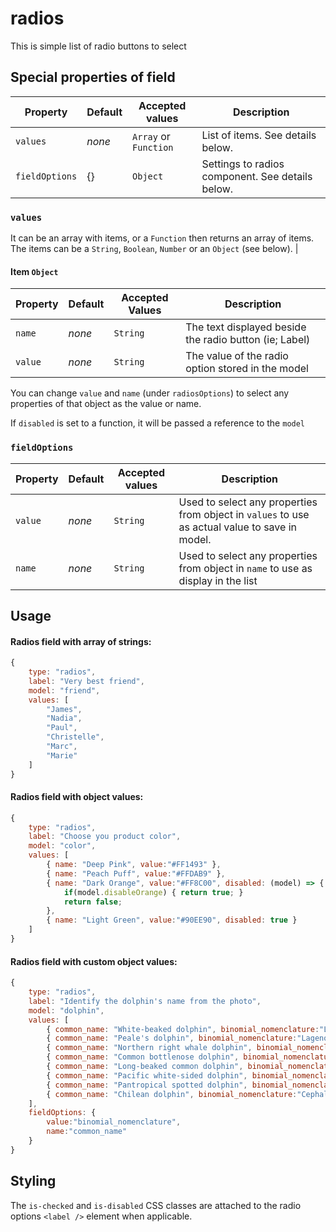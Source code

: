 # radios

This is simple list of radio buttons to select

## Special properties of field

| Property | Default | Accepted values | Description |
| --- | --- | --- | --- |
| `values` | _none_ | `Array` or `Function` | List of items. See details below. |
| `fieldOptions` | {} | `Object` | Settings to radios component. See details below. |

### `values`
It can be an array with items, or a `Function` then returns an array of items. The items can be a `String`, `Boolean`, `Number` or an `Object` (see below). |

#### Item `Object`
| Property | Default | Accepted Values | Description |
| --- | --- | --- | --- |
| `name` | _none_ | `String` | The text displayed beside the radio button (ie; Label) |
| `value` | _none_ | `String` | The value of the radio option stored in the model |

You can change `value` and `name` \(under `radiosOptions`\) to select any properties of that object as the value or name.

If `disabled` is set to a function, it will be passed a reference to the `model`

### `fieldOptions`

| Property | Default | Accepted values | Description |
| --- | --- | --- | --- |
| `value` | _none_ | `String` | Used to select any properties from object in `values` to use as actual value to save in model. |
| `name` | _none_ | `String` | Used to select any properties from object in `name` to use as display in the list |


## Usage

#### Radios field with array of strings:

```js
{
    type: "radios",
    label: "Very best friend",
    model: "friend",
    values: [
        "James",
        "Nadia",
        "Paul",
        "Christelle",
        "Marc",
        "Marie"
    ]
}
```
#### Radios field with object values:

```js
{
    type: "radios",
    label: "Choose you product color",
    model: "color",
    values: [
        { name: "Deep Pink", value:"#FF1493" },
        { name: "Peach Puff", value:"#FFDAB9" },
        { name: "Dark Orange", value:"#FF8C00", disabled: (model) => {
            if(model.disableOrange) { return true; }
            return false;
        },
        { name: "Light Green", value:"#90EE90", disabled: true }
    ]
}
```

#### Radios field with custom object values:

```js
{
    type: "radios",
    label: "Identify the dolphin's name from the photo",
    model: "dolphin",
    values: [
        { common_name: "White-beaked dolphin", binomial_nomenclature:"Lagenorhynchus albirostris" },
        { common_name: "Peale's dolphin", binomial_nomenclature:"Lagenorhynchus australis" },
        { common_name: "Northern right whale dolphin", binomial_nomenclature:"Lissodelphis borealis" },
        { common_name: "Common bottlenose dolphin", binomial_nomenclature:"Tursiops truncatus" },
        { common_name: "Long-beaked common dolphin", binomial_nomenclature:"Delphinus capensis" },
        { common_name: "Pacific white-sided dolphin", binomial_nomenclature:"Lagenorhynchus obliquidens" },
        { common_name: "Pantropical spotted dolphin", binomial_nomenclature:"Stenella attenuata" },
        { common_name: "Chilean dolphin", binomial_nomenclature:"Cephalorhynchus eutropia" }
    ],
    fieldOptions: {
        value:"binomial_nomenclature",
        name:"common_name"
    }
}
```

## Styling

The `is-checked` and `is-disabled` CSS classes are attached to the radio options `<label />` element when applicable.
